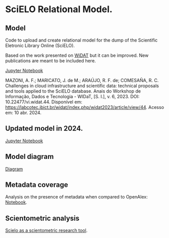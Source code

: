 # SciELO Relational Model.

## Model
Code to upload and create relational model for the dump of the Scientific Eletronic Library Online (SciELO).

Based on the work presented on [WiDAT](https://labcotec.ibict.br/widat/index.php/widat2023/article/view/44) but it can be improved. New publications are meant to be included here.

[Jupyter Notebook](https://github.com/insyspo/scielo/blob/main/SciELO_relational_model_reference.ipynb)

MAZONI, A. F.; MARICATO, J. de M.; ARAÚJO, R. F. de; COMESAÑA, R. C. Challenges in cloud infrastructure and scientific data: technical proposals and tools applied to the SciELO database. Anais do Workshop de Informação, Dados e Tecnologia - WIDaT, [S. l.], v. 6, 2023. DOI: 10.22477/vi.widat.44. Disponível em: https://labcotec.ibict.br/widat/index.php/widat2023/article/view/44. Acesso em: 10 abr. 2024.

## Updated model in 2024.

[Jupyter Notebook](https://github.com/insyspo/scielo/blob/main/SciELO_relational_model_2024.ipynb)

## Model diagram

[Diagram](https://github.com/insyspo/scielo/blob/main/scielo.png)

## Metadata coverage

Analysis on the presence of metadata when compared to OpenAlex: [Notebook](https://github.com/insyspo/scielo/blob/main/SciELO_metrics_2024.ipynb).

## Scientometric analysis

[Scielo as a scientometric research tool](https://github.com/insyspo/scielo/blob/main/SciELO_as_a_Scientometric_research_tool_presentation.ipynb).
